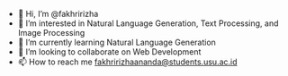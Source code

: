 - 👋 Hi, I’m @fakhririzha
- 👀 I’m interested in Natural Language Generation, Text Processing, and Image Processing
- 🌱 I’m currently learning Natural Language Generation
- 💞️ I’m looking to collaborate on Web Development
- 📫 How to reach me fakhririzhaananda@students.usu.ac.id

<!---
fakhririzha/fakhririzha is a ✨ special ✨ repository because its `README.md` (this file) appears on your GitHub profile.
You can click the Preview link to take a look at your changes.
--->

